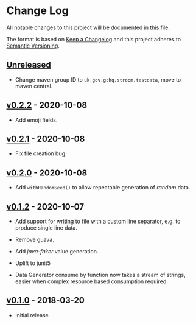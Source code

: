 # Change Log
All notable changes to this project will be documented in this file.

The format is based on [Keep a Changelog](http://keepachangelog.com/) 
and this project adheres to [Semantic Versioning](http://semver.org/).

## [Unreleased]

* Change maven group ID to `uk.gov.gchq.stroom.testdata`, move to maven central.


## [v0.2.2] - 2020-10-08

* Add emoji fields.


## [v0.2.1] - 2020-10-08

* Fix file creation bug.


## [v0.2.0] - 2020-10-08

* Add `withRandomSeed()` to allow repeatable generation of _random_ data.


## [v0.1.2] - 2020-10-07

* Add support for writing to file with a custom line separator, e.g. to produce single line data.

* Remove guava.

* Add _java-faker_ value generation.

* Uplift to junit5

* Data Generator consume by function now takes a stream of strings, easier when complex resource based consumption required.

## [v0.1.0] - 2018-03-20

* Initial release


[Unreleased]: https://github.com/gchq/stroom-test-data/compare/v0.2.3...master
[v0.2.3]: https://github.com/gchq/stroom-test-data/compare/v0.2.2...v0.2.3
[v0.2.2]: https://github.com/gchq/stroom-test-data/compare/v0.2.1...v0.2.2
[v0.2.1]: https://github.com/gchq/stroom-test-data/compare/v0.2.0...v0.2.1
[v0.2.0]: https://github.com/gchq/stroom-test-data/compare/v0.1.2...v0.2.0
[v0.1.2]: https://github.com/gchq/stroom-test-data/compare/v0.1.0...v0.1.2
[v0.1.0]: https://github.com/gchq/stroom-test-data/releases/tag/v0.1.0

